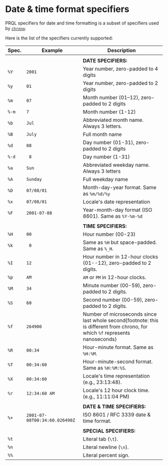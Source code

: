 # Date & time format specifiers

PRQL specifiers for date and time formatting is a subset of specifiers used by
[`chrono`](https://docs.rs/chrono/latest/chrono/format/strftime/index.html).

Here is the list of the specifiers currently supported:

| Spec. | Example                       | Description                                                                                                                    |
| ----- | ----------------------------- | ------------------------------------------------------------------------------------------------------------------------------ |
|       |                               |                                                                                                                                |
|       |                               | **DATE SPECIFIERS:**                                                                                                           |
| `%Y`  | `2001`                        | Year number, zero-padded to 4 digits                                                                                           |
| `%y`  | `01`                          | Year number, zero-padded to 2 digits                                                                                           |
| `%m`  | `07`                          | Month number (01–12), zero-padded to 2 digits                                                                                  |
| `%-m` | `7`                           | Month number (1-12)                                                                                                            |
| `%b`  | `Jul`                         | Abbreviated month name. Always 3 letters.                                                                                      |
| `%B`  | `July`                        | Full month name                                                                                                                |
| `%d`  | `08`                          | Day number (01-31), zero-padded to 2 digits                                                                                    |
| `%-d` | ` 8`                          | Day number (1-31)                                                                                                              |
| `%a`  | `Sun`                         | Abbreviated weekday name. Always 3 letters                                                                                     |
| `%A`  | `Sunday`                      | Full weekday name                                                                                                              |
| `%D`  | `07/08/01`                    | Month-day-year format. Same as `%m/%d/%y`                                                                                      |
| `%x`  | `07/08/01`                    | Locale's date representation                                                                                                   |
| `%F`  | `2001-07-08`                  | Year-month-day format (ISO 8601). Same as `%Y-%m-%d`                                                                           |
|       |                               |                                                                                                                                |
|       |                               | **TIME SPECIFIERS:**                                                                                                           |
| `%H`  | `00`                          | Hour number (00-23)                                                                                                            |
| `%k`  | ` 0`                          | Same as `%H` but space-padded. Same as `%_H`.                                                                                  |
| `%I`  | `12`                          | Hour number in 12-hour clocks (01--12), zero-padded to 2 digits.                                                               |
| `%p`  | `AM`                          | `AM` or `PM` in 12-hour clocks.                                                                                                |
| `%M`  | `34`                          | Minute number (00-59), zero-padded to 2 digits.                                                                                |
| `%S`  | `60`                          | Second number (00-59), zero-padded to 2 digits.                                                                                |
| `%f`  | `264900`                      | Number of microseconds since last whole second{footnote: this is different from chrono, for which `%f` represents nanoseconds} |
| `%R`  | `00:34`                       | Hour-minute format. Same as `%H:%M`.                                                                                           |
| `%T`  | `00:34:60`                    | Hour-minute-second format. Same as `%H:%M:%S`.                                                                                 |
| `%X`  | `00:34:60`                    | Locale's time representation (e.g., 23:13:48).                                                                                 |
| `%r`  | `12:34:60 AM`                 | Locale's 12 hour clock time. (e.g., 11:11:04 PM)                                                                               |
|       |                               |                                                                                                                                |
|       |                               | **DATE & TIME SPECIFIERS:**                                                                                                    |
| `%+`  | `2001-07-08T00:34:60.026490Z` | ISO 8601 / RFC 3339 date & time format.                                                                                        |
|       |                               |                                                                                                                                |
|       |                               | **SPECIAL SPECIFIERS:**                                                                                                        |
| `%t`  |                               | Literal tab (`\t`).                                                                                                            |
| `%n`  |                               | Literal newline (`\n`).                                                                                                        |
| `%%`  |                               | Literal percent sign.                                                                                                          |
